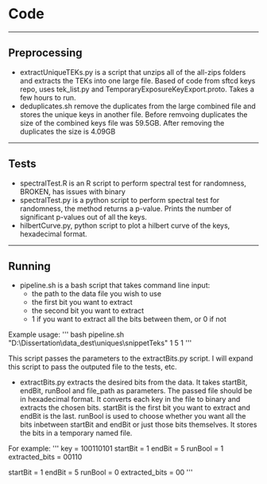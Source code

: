 # Code
---

## Preprocessing
- extractUniqueTEKs.py is a script that unzips all of the all-zips folders and extracts the TEKs into one large file. Based of code from sftcd keys repo, uses tek_list.py and TemporaryExposureKeyExport.proto. Takes a few hours to run.
- deduplicates.sh remove the duplicates from the large combined file and stores the unique keys in another file. Before remvoing duplicates the size of the combined keys file was 59.5GB. After removing the duplicates the size is 4.09GB

--- 

## Tests
- spectralTest.R is an R script to perform spectral test for randomness, BROKEN, has issues with binary
- spectralTest.py is a python script to perform spectral test for randomness, the method returns a p-value. Prints the number of significant p-values out of all the keys.
- hilbertCurve.py, python script to plot a hilbert curve of the keys, hexadecimal format.

---

## Running
- pipeline.sh is a bash script that takes command line input:
    - the path to the data file you wish to use
    - the first bit you want to extract
    - the second bit you want to extract
    - 1 if you want to extract all the bits between them, or 0 if not

Example usage:
'''
bash pipeline.sh "D:\Dissertation\data_dest\uniques\snippetTeks" 1 5 1
'''

This script passes the parameters to the extractBits.py script. I will expand this script to pass the outputed file to the tests, etc.

- extractBits.py extracts the desired bits from the data. It takes startBit, endBit, runBool and file_path as parameters. The passed file should be in hexadecimal format. It converts each key in the file to binary and extracts the chosen bits. startBit is the first bit you want to extract and endBit is the last. runBool is used to choose whether you want all the bits inbetween startBit and endBit or just those bits themselves. It stores the bits in a temporary  named file. 

For example:
'''
key = 100110101
startBit = 1
endBit = 5
runBool = 1
extracted_bits = 00110

startBit = 1
endBit = 5
runBool = 0
extracted_bits = 00
'''